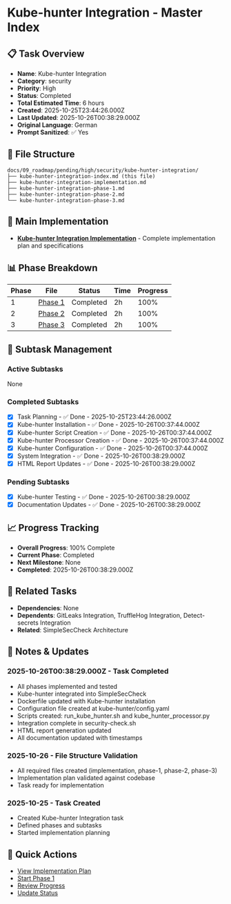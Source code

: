 # Kube-hunter Integration - Master Index

## 📋 Task Overview
- **Name**: Kube-hunter Integration
- **Category**: security
- **Priority**: High
- **Status**: Completed
- **Total Estimated Time**: 6 hours
- **Created**: 2025-10-25T23:44:26.000Z
- **Last Updated**: 2025-10-26T00:38:29.000Z
- **Original Language**: German
- **Prompt Sanitized**: ✅ Yes

## 📁 File Structure
```
docs/09_roadmap/pending/high/security/kube-hunter-integration/
├── kube-hunter-integration-index.md (this file)
├── kube-hunter-integration-implementation.md
├── kube-hunter-integration-phase-1.md
├── kube-hunter-integration-phase-2.md
└── kube-hunter-integration-phase-3.md
```

## 🎯 Main Implementation
- **[Kube-hunter Integration Implementation](./kube-hunter-integration-implementation.md)** - Complete implementation plan and specifications

## 📊 Phase Breakdown
| Phase | File | Status | Time | Progress |
|-------|------|--------|------|----------|
| 1 | [Phase 1](./kube-hunter-integration-phase-1.md) | Completed | 2h | 100% |
| 2 | [Phase 2](./kube-hunter-integration-phase-2.md) | Completed | 2h | 100% |
| 3 | [Phase 3](./kube-hunter-integration-phase-3.md) | Completed | 2h | 100% |

## 🔄 Subtask Management
### Active Subtasks
None

### Completed Subtasks
- [x] Task Planning - ✅ Done - 2025-10-25T23:44:26.000Z
- [x] Kube-hunter Installation - ✅ Done - 2025-10-26T00:37:44.000Z
- [x] Kube-hunter Script Creation - ✅ Done - 2025-10-26T00:37:44.000Z
- [x] Kube-hunter Processor Creation - ✅ Done - 2025-10-26T00:37:44.000Z
- [x] Kube-hunter Configuration - ✅ Done - 2025-10-26T00:37:44.000Z
- [x] System Integration - ✅ Done - 2025-10-26T00:38:29.000Z
- [x] HTML Report Updates - ✅ Done - 2025-10-26T00:38:29.000Z

### Pending Subtasks
- [x] Kube-hunter Testing - ✅ Done - 2025-10-26T00:38:29.000Z
- [x] Documentation Updates - ✅ Done - 2025-10-26T00:38:29.000Z

## 📈 Progress Tracking
- **Overall Progress**: 100% Complete
- **Current Phase**: Completed
- **Next Milestone**: None
- **Completed**: 2025-10-26T00:38:29.000Z

## 🔗 Related Tasks
- **Dependencies**: None
- **Dependents**: GitLeaks Integration, TruffleHog Integration, Detect-secrets Integration
- **Related**: SimpleSecCheck Architecture

## 📝 Notes & Updates
### 2025-10-26T00:38:29.000Z - Task Completed
- All phases implemented and tested
- Kube-hunter integrated into SimpleSecCheck
- Dockerfile updated with Kube-hunter installation
- Configuration file created at kube-hunter/config.yaml
- Scripts created: run_kube_hunter.sh and kube_hunter_processor.py
- Integration complete in security-check.sh
- HTML report generation updated
- All documentation updated with timestamps

### 2025-10-26 - File Structure Validation
- All required files created (implementation, phase-1, phase-2, phase-3)
- Implementation plan validated against codebase
- Task ready for implementation

### 2025-10-25 - Task Created
- Created Kube-hunter Integration task
- Defined phases and subtasks
- Started implementation planning

## 🚀 Quick Actions
- [View Implementation Plan](./kube-hunter-integration-implementation.md)
- [Start Phase 1](./kube-hunter-integration-phase-1.md)
- [Review Progress](#progress-tracking)
- [Update Status](#notes--updates)
